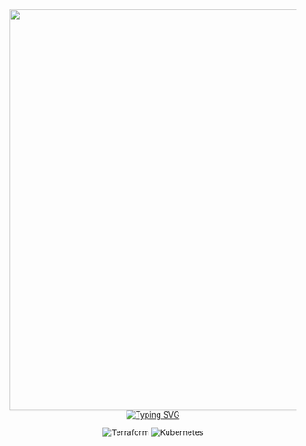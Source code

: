 
<div align="center">
    <img width=704 src="http://gamersushi.com/wp-content/uploads/firewatch.gif"/>
</div>

<div align="center">
<a href="https://git.io/typing-svg"><img src="https://readme-typing-svg.demolab.com?font=Fira+Code&pause=1000&color=F7F7F7&background=000000&vCenter=true&width=704&height=30&lines=kubectl+get+secrets+-n+top-secret;terraform+apply+-y;terraform+destroy" alt="Typing SVG" /></a>

![Terraform](https://img.shields.io/badge/terraform-%235835CC.svg?style=for-the-badge&logo=terraform&logoColor=white) ![Kubernetes](https://img.shields.io/badge/kubernetes-%23326ce5.svg?style=for-the-badge&logo=kubernetes&logoColor=white)


</div>

